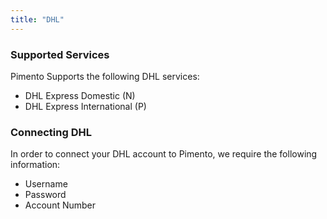 ```yaml
---
title: "DHL"
---
```


### Supported Services

Pimento Supports the following DHL services:

- DHL Express Domestic (N)
- DHL Express International (P)

### Connecting DHL

In order to connect your DHL account to Pimento, we require the following information:

- Username
- Password
- Account Number
